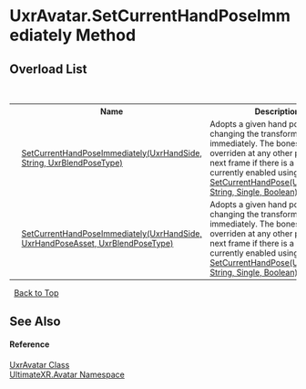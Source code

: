 # UxrAvatar.SetCurrentHandPoseImmediately Method 
 


## Overload List
&nbsp;<table><tr><th></th><th>Name</th><th>Description</th></tr><tr><td>![Public method](media/pubmethod.gif "Public method")</td><td><a href="M_UltimateXR_Avatar_UxrAvatar_SetCurrentHandPoseImmediately">SetCurrentHandPoseImmediately(UxrHandSide, String, UxrBlendPoseType)</a></td><td>
Adopts a given hand pose by changing the transforms immediately. The bones may be overriden at any other point or the next frame if there is a hand pose currently enabled using <a href="M_UltimateXR_Avatar_UxrAvatar_SetCurrentHandPose">SetCurrentHandPose(UxrHandSide, String, Single, Boolean)</a>.</td></tr><tr><td>![Public method](media/pubmethod.gif "Public method")</td><td><a href="M_UltimateXR_Avatar_UxrAvatar_SetCurrentHandPoseImmediately_1">SetCurrentHandPoseImmediately(UxrHandSide, UxrHandPoseAsset, UxrBlendPoseType)</a></td><td>
Adopts a given hand pose by changing the transforms immediately. The bones may be overriden at any other point or the next frame if there is a hand pose currently enabled using <a href="M_UltimateXR_Avatar_UxrAvatar_SetCurrentHandPose">SetCurrentHandPose(UxrHandSide, String, Single, Boolean)</a>.</td></tr></table>&nbsp;
<a href="#uxravatar.setcurrenthandposeimmediately-method">Back to Top</a>

## See Also


#### Reference
<a href="T_UltimateXR_Avatar_UxrAvatar">UxrAvatar Class</a><br /><a href="N_UltimateXR_Avatar">UltimateXR.Avatar Namespace</a><br />
